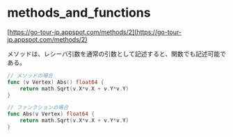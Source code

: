 # methods_and_functions

[https://go-tour-jp.appspot.com/methods/2](https://go-tour-jp.appspot.com/methods/2)

メソッドは、レシーバ引数を通常の引数として記述すると、関数でも記述可能である。

```go
// メソッドの場合
func (v Vertex) Abs() float64 {
	return math.Sqrt(v.X*v.X + v.Y*v.Y)
}

// ファンクションの場合
func Abs(v Vertex) float64 {
	return math.Sqrt(v.X*v.X + v.Y*v.Y)
}
```
